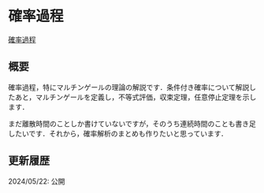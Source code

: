 # 確率過程

[確率過程](files/stochastic-process_20240522.pdf)

## 概要

確率過程，特にマルチンゲールの理論の解説です．条件付き確率について解説したあと，マルチンゲールを定義し，不等式評価，収束定理，任意停止定理を示します．

まだ離散時間のことしか書けていないですが，そのうち連続時間のことも書き足したいです．それから，確率解析のまとめも作りたいと思っています．

## 更新履歴

2024/05/22: 公開
